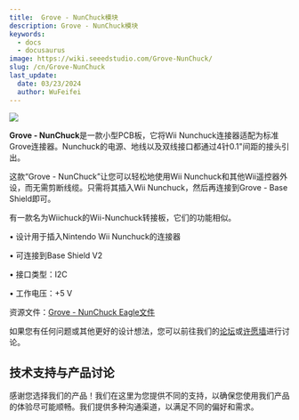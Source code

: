 ```yaml
---
title:  Grove - NunChuck模块
description: Grove - NunChuck模块
keywords:
  - docs
  - docusaurus
image: https://wiki.seeedstudio.com/Grove-NunChuck/
slug: /cn/Grove-NunChuck
last_update:
  date: 03/23/2024
  author: WuFeifei
---
```


![](https://files.seeedstudio.com/wiki/Grove-NunChuck/img/Nunchuck_01.jpg)

**Grove - NunChuck**是一款小型PCB板，它将Wii Nunchuck连接器适配为标准Grove连接器。Nunchuck的电源、地线以及双线接口都通过4针0.1"间距的接头引出。

这款“Grove - NunChuck”让您可以轻松地使用Wii Nunchuck和其他Wii遥控器外设，而无需剪断线缆。只需将其插入Wii Nunchuck，然后再连接到Grove - Base Shield即可。

有一款名为Wiichuck的Wii-Nunchuck转接板，它们的功能相似。

• 设计用于插入Nintendo Wii Nunchuck的连接器

• 可连接到Base Shield V2

• 接口类型：I2C

• 工作电压：+5 V

资源文件：[Grove - NunChuck Eagle文件](https://files.seeedstudio.com/wiki/Grove-NunChuck/res/Grove-NunChuck_Eagle_File.zip)

如果您有任何问题或其他更好的设计想法，您可以前往我们的[论坛](https://www.seeedstudio.com/forum)或[许愿墙](http://wish.seeedstudio.com/)进行讨论。

## 技术支持与产品讨论

感谢您选择我们的产品！我们在这里为您提供不同的支持，以确保您使用我们产品的体验尽可能顺畅。我们提供多种沟通渠道，以满足不同的偏好和需求。

<div class="button_tech_support_container">
<a href="https://forum.seeedstudio.com/" class="button_forum"></a> 
<a href="https://www.seeedstudio.com/contacts" class="button_email"></a>
</div>

<div class="button_tech_support_container">
<a href="https://discord.gg/eWkprNDMU7" class="button_discord"></a> 
<a href="https://github.com/Seeed-Studio/wiki-documents/discussions/69" class="button_discussion"></a>
</div>
